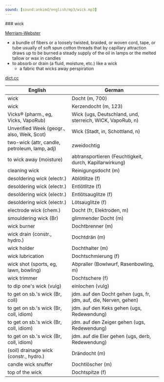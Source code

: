 ```yaml
---
sound: [sound:ankimd/english/mp3/wick.mp3]
---
```


\### wick

[Merriam-Webster](https://www.merriam-webster.com/dictionary/wick)

- a bundle of fibers or a loosely twisted, braided, or woven cord, tape, or tube usually of soft spun cotton threads that by capillary attraction draws up to be burned a steady supply of the oil in lamps or the melted tallow or wax in candles
- to absorb or drain (a fluid, moisture, etc.) like a wick
    - a fabric that wicks away perspiration

[dict.cc](https://www.dict.cc/wick)

| English        | German       |
| -------------- | ------------ |
| wick | Docht (m, 700) |
| wick | Kerzendocht (m, 123) |
| Vicks® (pharm., eg, Vicks, VapoRub) | Wick (ugs, Deutschland, und, sterreich, WICK, VapoRub, n) |
| Unverified Week (geogr., also, Weik, Scot) | Wick (Stadt, in, Schottland, n) |
| two-wick (attr, candle, petroleum, lamp, adj) | zweidochtig |
| to wick away (moisture) | abtransportieren (Feuchtigkeit, durch, Kapillarwirkung) |
| cleaning wick | Reinigungsdocht (m) |
| desoldering wick (electr.) | Ablötlitze (f) |
| desoldering wick (electr.) | Entlötlitze (f) |
| desoldering wick (electr.) | Entlötsauglitze (f) |
| desoldering wick (electr.) | Lötsauglitze (f) |
| electrode wick (chem.) | Docht (fr, Elektroden, m) |
| smouldering wick (Br) | glimmender Docht (m) |
| wick burner | Dochtbrenner (m) |
| wick drain (constr., hydro.) | Dochtdrän (m) |
| wick holder | Dochthalter (m) |
| wick lubrication | Dochtschmierung (f) |
| wick shot (sports, eg, lawn, bowling) | Abpraller (Bowlwurf, Rasenbowling, m) |
| wick trimmer | Dochtschere (f) |
| to dip one's wick (vulg) | einlochen (vulg) |
| to get on sb.'s wick (Br, coll) | jdm. auf den Docht gehen (ugs, fr, jdm, auf, die, Nerven, gehen) |
| to get on sb.'s wick (Br, coll, idiom) | jdm. auf den Keks gehen (ugs, Redewendung) |
| to get on sb.'s wick (Br, coll, idiom) | jdm. auf den Zeiger gehen (ugs, Redewendung) |
| to get on sb.'s wick (Br, coll, idiom) | jdm. auf die Eier gehen (ugs, derb, Redewendung) |
| (soil) drainage wick (constr., hydro.) | Drändocht (m) |
| candle wick snuffer | Dochtlöscher (m) |
| top of the wick | Dochtspitze (f) |
